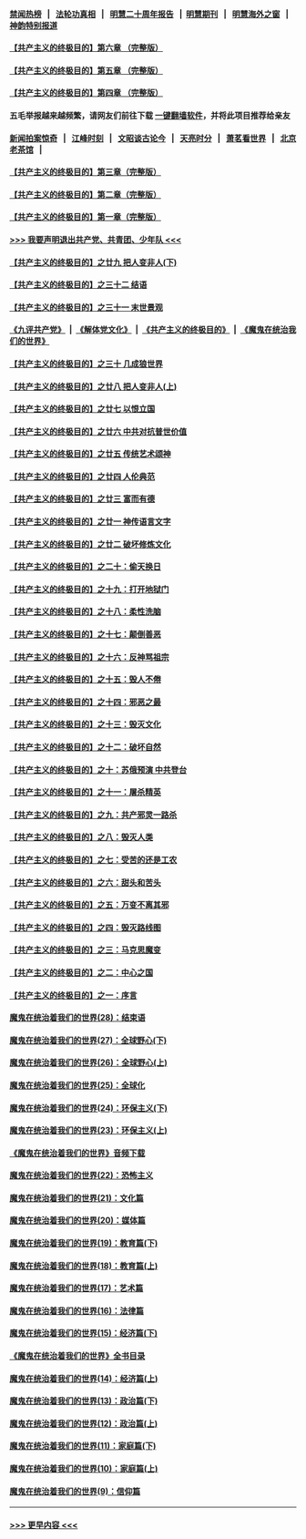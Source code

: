 #### [禁闻热榜](热点新闻.md?=0)  &nbsp;&nbsp;|&nbsp;&nbsp; [法轮功真相](https://github.com/gfw-breaker/truth/blob/master/README.md?=0) &nbsp;&nbsp;|&nbsp;&nbsp; [明慧二十周年报告](https://github.com/gfw-breaker/mh-reports/blob/master/README.md?=0) &nbsp;&nbsp;|&nbsp;&nbsp;[明慧期刊](https://github.com/gfw-breaker/mh-qikan) &nbsp;&nbsp;|&nbsp;&nbsp; [明慧海外之窗](https://github.com/gfw-breaker/mh-news/blob/master/README.md?=0) &nbsp;&nbsp;|&nbsp;&nbsp; [神韵特别报道](https://github.com/gfw-breaker/mh-news/blob/master/shenyun.md?=0)
#### [【共产主义的终极目的】第六章 （完整版）](../pages/nsc422/n11428913.md?t=02240201) 
#### [【共产主义的终极目的】第五章 （完整版）](../pages/nsc422/n11428912.md?t=02240201) 
#### [【共产主义的终极目的】第四章 （完整版）](../pages/nsc422/n11428907.md?t=02240201) 
#### 五毛举报越来越频繁，请网友们前往下载 [一键翻墙软件](https://github.com/gfw-breaker/ssr-accounts)，并将此项目推荐给亲友
#### [新闻拍案惊奇](https://github.com/gfw-breaker/banned-news/blob/master/pages/link4.md) &nbsp;&nbsp;|&nbsp;&nbsp; [江峰时刻](https://github.com/gfw-breaker/banned-news/blob/master/pages/link4.md) &nbsp;&nbsp;|&nbsp;&nbsp; [文昭谈古论今](https://github.com/gfw-breaker/banned-news/blob/master/pages/link4.md) &nbsp;&nbsp;|&nbsp;&nbsp; [天亮时分](https://github.com/gfw-breaker/banned-news/blob/master/pages/link4.md) &nbsp;&nbsp;|&nbsp;&nbsp; [萧茗看世界](https://github.com/gfw-breaker/banned-news/blob/master/pages/link4.md) &nbsp;&nbsp;|&nbsp;&nbsp; [北京老茶馆](https://github.com/gfw-breaker/banned-news/blob/master/pages/link4.md) &nbsp;&nbsp;|&nbsp;&nbsp; 
#### [【共产主义的终极目的】第三章（完整版）](../pages/nsc422/n11428848.md?t=02240201) 
#### [【共产主义的终极目的】第二章（完整版）](../pages/nsc422/n11428831.md?t=02240201) 
#### [【共产主义的终极目的】第一章（完整版）](../pages/nsc422/n11417651.md?t=02240201) 
#### [>>> 我要声明退出共产党、共青团、少年队 <<<](https://github.com/begood0513/goodnews/blob/master/quit/letter.md) 
#### [【共产主义的终极目的】之廿九 把人变非人(下)](../pages/nsc422/n11344140.md?t=02240201) 
#### [【共产主义的终极目的】之三十二 结语](../pages/nsc422/n11360535.md?t=02240201) 
#### [【共产主义的终极目的】之三十一 末世景观](../pages/nsc422/n11351129.md?t=02240201) 
#### [《九评共产党》](https://github.com/begood0513/9ping.md/blob/master/README.md) &nbsp;|&nbsp; [《解体党文化》](../../../../jtdwh.md/blob/master/README.md)  &nbsp;|&nbsp; [《共产主义的终极目的》](../../../../gczydzjmd.md/blob/master/README.md) &nbsp;|&nbsp; [《魔鬼在统治我们的世界》](../../../../mgztzwmdsj.md/blob/master/README.md) 
#### [【共产主义的终极目的】之三十 几成狼世界](../pages/nsc422/n11348280.md?t=02240201) 
#### [【共产主义的终极目的】之廿八 把人变非人(上)](../pages/nsc422/n11340492.md?t=02240201) 
#### [【共产主义的终极目的】之廿七 以恨立国](../pages/nsc422/n11336944.md?t=02240201) 
#### [【共产主义的终极目的】之廿六 中共对抗普世价值](../pages/nsc422/n11324785.md?t=02240201) 
#### [【共产主义的终极目的】之廿五 传统艺术颂神](../pages/nsc422/n11296396.md?t=02240201) 
#### [【共产主义的终极目的】之廿四 人伦典范](../pages/nsc422/n11296397.md?t=02240201) 
#### [【共产主义的终极目的】之廿三 富而有德](../pages/nsc422/n11283598.md?t=02240201) 
#### [【共产主义的终极目的】之廿一 神传语言文字](../pages/nsc422/n11263265.md?t=02240201) 
#### [【共产主义的终极目的】之廿二 破坏修炼文化](../pages/nsc422/n11245728.md?t=02240201) 
#### [【共产主义的终极目的】之二十：偷天换日](../pages/nsc422/n11238846.md?t=02240201) 
#### [【共产主义的终极目的】之十九：打开地狱门](../pages/nsc422/n11206376.md?t=02240201) 
#### [【共产主义的终极目的】之十八：柔性洗脑](../pages/nsc422/n11199994.md?t=02240201) 
#### [【共产主义的终极目的】之十七：颠倒善恶](../pages/nsc422/n11179782.md?t=02240201) 
#### [【共产主义的终极目的】之十六：反神骂祖宗](../pages/nsc422/n11166798.md?t=02240201) 
#### [【共产主义的终极目的】之十五：毁人不倦](../pages/nsc422/n11166792.md?t=02240201) 
#### [【共产主义的终极目的】之十四：邪恶之最](../pages/nsc422/n11150249.md?t=02240201) 
#### [【共产主义的终极目的】之十三：毁灭文化](../pages/nsc422/n11135227.md?t=02240201) 
#### [【共产主义的终极目的】之十二：破坏自然](../pages/nsc422/n11135214.md?t=02240201) 
#### [【共产主义的终极目的】之十：苏俄预演 中共登台](../pages/nsc422/n11118424.md?t=02240201) 
#### [【共产主义的终极目的】之十一：屠杀精英](../pages/nsc422/n11118442.md?t=02240201) 
#### [【共产主义的终极目的】之九：共产邪灵一路杀](../pages/nsc422/n11114139.md?t=02240201) 
#### [【共产主义的终极目的】之八：毁灭人类](../pages/nsc422/n11108503.md?t=02240201) 
#### [【共产主义的终极目的】之七：受苦的还是工农](../pages/nsc422/n11101809.md?t=02240201) 
#### [【共产主义的终极目的】之六：甜头和苦头](../pages/nsc422/n11096971.md?t=02240201) 
#### [【共产主义的终极目的】之五：万变不离其邪](../pages/nsc422/n11091285.md?t=02240201) 
#### [【共产主义的终极目的】之四：毁灭路线图](../pages/nsc422/n11086284.md?t=02240201) 
#### [【共产主义的终极目的】之三：马克思魔变](../pages/nsc422/n11061941.md?t=02240201) 
#### [【共产主义的终极目的】之二：中心之国](../pages/nsc422/n11047728.md?t=02240201) 
#### [【共产主义的终极目的】之一：序言](../pages/nsc422/n11086077.md?t=02240201) 
#### [魔鬼在统治着我们的世界(28)：结束语](../pages/nsc422/n10936246.md?t=02240201) 
#### [魔鬼在统治着我们的世界(27)：全球野心(下)](../pages/nsc422/n10928319.md?t=02240201) 
#### [魔鬼在统治着我们的世界(26)：全球野心(上)](../pages/nsc422/n10900318.md?t=02240201) 
#### [魔鬼在统治着我们的世界(25)：全球化](../pages/nsc422/n10788205.md?t=02240201) 
#### [魔鬼在统治着我们的世界(24)：环保主义(下)](../pages/nsc422/n10695307.md?t=02240201) 
#### [魔鬼在统治着我们的世界(23)：环保主义(上)](../pages/nsc422/n10688613.md?t=02240201) 
#### [《魔鬼在统治着我们的世界》音频下载](../pages/nsc422/n10635553.md?t=02240201) 
#### [魔鬼在统治着我们的世界(22)：恐怖主义](../pages/nsc422/n10614727.md?t=02240201) 
#### [魔鬼在统治着我们的世界(21)：文化篇](../pages/nsc422/n10597706.md?t=02240201) 
#### [魔鬼在统治着我们的世界(20)：媒体篇](../pages/nsc422/n10586579.md?t=02240201) 
#### [魔鬼在统治着我们的世界(19)：教育篇(下)](../pages/nsc422/n10564808.md?t=02240201) 
#### [魔鬼在统治着我们的世界(18)：教育篇(上)](../pages/nsc422/n10526970.md?t=02240201) 
#### [魔鬼在统治着我们的世界(17)：艺术篇](../pages/nsc422/n10499093.md?t=02240201) 
#### [魔鬼在统治着我们的世界(16)：法律篇](../pages/nsc422/n10485969.md?t=02240201) 
#### [魔鬼在统治着我们的世界(15)：经济篇(下)](../pages/nsc422/n10469975.md?t=02240201) 
#### [《魔鬼在统治着我们的世界》全书目录](../pages/nsc422/n10464261.md?t=02240201) 
#### [魔鬼在统治着我们的世界(14)：经济篇(上)](../pages/nsc422/n10457370.md?t=02240201) 
#### [魔鬼在统治着我们的世界(13)：政治篇(下)](../pages/nsc422/n10448270.md?t=02240201) 
#### [魔鬼在统治着我们的世界(12)：政治篇(上)](../pages/nsc422/n10444576.md?t=02240201) 
#### [魔鬼在统治着我们的世界(11)：家庭篇(下)](../pages/nsc422/n10440961.md?t=02240201) 
#### [魔鬼在统治着我们的世界(10)：家庭篇(上)](../pages/nsc422/n10435448.md?t=02240201) 
#### [魔鬼在统治着我们的世界(9)：信仰篇](../pages/nsc422/n10432159.md?t=02240201) 

----
#### [ >>> 更早内容 <<< ](../indexes/nsc422-earlier.md)

